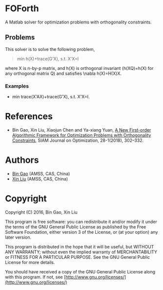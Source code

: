 # FOForth
A Matlab solver for optimization problems with orthogonality constraints.
## Problems
This solver is to solve the following problem,
> min h(X)+trace(G'X),
  s.t.  X'X=I
  
  where X is n-by-p matrix, and h(X) is orthogonal invariant (h(XQ)=h(X) for any orthogonal matrix Q) and satisfies \nabla h(X)=H(X)X.
### Examples
+ min trace(X'AX)+trace(G'X), s.t.  X'X=I.

# References
+ Bin Gao, Xin Liu, Xiaojun Chen and Ya-xiang Yuan, [A New First-order Algorithmic Framework for Optimization Problems with Orthogonality Constraints](https://doi.org/10.1137/16M1098759), SIAM Journal on Optimization, 28-1(2018), 302–332. 

# Authors
+ [Bin Gao](https://www.gaobin.cc/) (AMSS, CAS, China)
+ [Xin Liu](http://lsec.cc.ac.cn/~liuxin/index.html) (AMSS, CAS, China)
# Copyright
Copyright (C) 2016, Bin Gao, Xin Liu

This program is free software: you can redistribute it and/or modify it under the terms of the GNU General Public License as published by the Free Software Foundation, either version 3 of the License, or (at your option) any later version.

This program is distributed in the hope that it will be useful, but WITHOUT ANY WARRANTY; without even the implied warranty of MERCHANTABILITY or FITNESS FOR A PARTICULAR PURPOSE. See the GNU General Public License for more details.

You should have received a copy of the GNU General Public License along with this program. If not, see [http://www.gnu.org/licenses/](http://www.gnu.org/licenses/)
